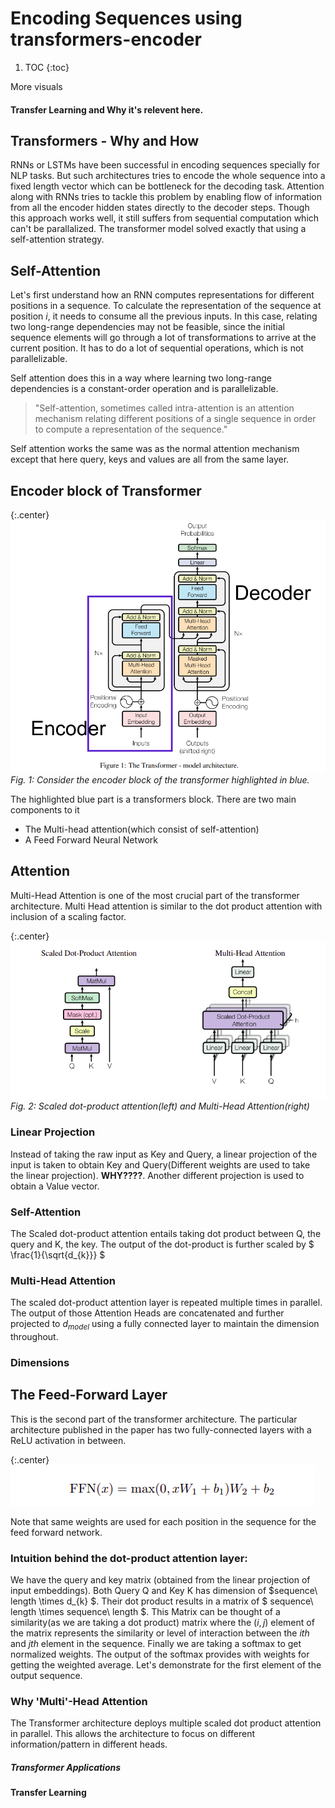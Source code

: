 # Encoding Sequences using transformers-encoder

1. TOC
{:toc}

<!--

1. Transformers - Why and How
2. Self attention
3. Purpose:
    * encoder decoder both?
    * contextual encoding
4. Explain encoder block
    * Multi head self-attention
    * skip connection add and normalize(why skip connection)
    * feed forward neural network
    * Coding in numpy or other APIs -->


More visuals

#### Transfer Learning and Why it's relevent here.

## Transformers - Why and How


RNNs or LSTMs have been successful in encoding sequences specially for NLP tasks. But such architectures tries to encode the whole sequence into a fixed length vector which can be bottleneck for the decoding task. Attention along with RNNs tries to tackle this problem by enabling flow of information from all the encoder hidden states directly to the decoder steps. Though this approach works well, it still suffers from sequential computation which can't be parallalized. The transformer model solved exactly that using a self-attention strategy. 


## Self-Attention

Let\'s first understand how an RNN computes representations for different positions in a sequence. To calculate the representation of the sequence at position $i$, it needs to consume all the previous inputs. In this case, relating two long-range dependencies may not be feasible, since the initial sequence elements will go through a lot of transformations to arrive at the current position. It has to do a lot of sequential operations, which is not parallelizable.

Self attention does this in a way where learning two long-range dependencies is a constant-order operation and is parallelizable.

> "Self-attention, sometimes called intra-attention is an attention mechanism relating different positions
of a single sequence in order to compute a representation of the sequence."


Self attention works the same was as the normal attention mechanism except that here query, keys and values are all from the same layer.


## Encoder block of Transformer

{:.center}
![Encoder block](/images/transformer_encoder.png)
*Fig. 1: Consider the encoder block of the transformer highlighted in blue.*

The highlighted blue part is a transformers block. There are two main components to it
* The Multi-head attention(which consist of self-attention)
* A Feed Forward Neural Network

## Attention
Multi-Head Attention is one of the most crucial part of the transformer architecture. Multi Head attention is similar to the dot product attention with inclusion of a scaling factor.

{:.center}
![Encoder block](/images/multi-head-attention.png)
*Fig. 2: Scaled dot-product attention(left) and Multi-Head Attention(right)*


### Linear Projection 
Instead of taking the raw input as Key and Query, a linear projection of the input is taken to obtain Key and Query(Different weights are used to take the linear projection). **WHY????**. Another different projection is used to obtain a Value vector.

### Self-Attention
The Scaled dot-product attention entails taking dot product between Q, the query and K, the key. The output of the dot-product is further scaled by $ \frac{1}{\sqrt{d_{k}}} $

### Multi-Head Attention
The scaled dot-product attention layer is repeated multiple times in parallel. The output of those Attention Heads are concatenated and further projected to $d_{model}$ using a fully connected layer to maintain the dimension throughout.

### Dimensions


## The Feed-Forward Layer

This is the second part of the transformer architecture. The particular architecture published in the paper has two fully-connected layers with a ReLU activation in between. 

{:.center}
![Encoder block](/images/transformer_fnn.png)

Note that same weights are used for each position in the sequence for the feed forward network.


### Intuition behind the dot-product attention layer:

We have the query and key matrix (obtained from the linear projection of input embeddings). Both Query Q and Key K has dimension of $sequence\ length \times d_{k} $. Their dot product results in a matrix of $ sequence\ length \times sequence\ length $. This Matrix can be thought of a similarity(as we are taking a dot product) matrix where the $(i, j)$ element of the matrix represents the similarity or level of interaction between the $ith$ and $jth$ element in the sequence. Finally we are taking a softmax to get normalized weights. The output of the softmax provides with weights for getting the weighted average. Let\'s demonstrate for the first element of the output sequence. 

### Why \'Multi\'-Head Attention

The Transformer architecture deploys multiple scaled dot product attention in parallel. This allows the architecture to focus on different information/pattern in different heads.





##### Transformer Applications


#### Transfer Learning